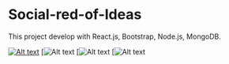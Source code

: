 # Social-red-of-Ideas
This project develop with React.js, Bootstrap, Node.js, MongoDB.


[![Alt text](https://brianmunioz.com/img/1-ideas.webp)](https://www.youtube.com/shorts/EN4Rrnvt7t4)
[![Alt text](https://brianmunioz.com/img/2-ideas.webp)
[![Alt text](https://brianmunioz.com/img/3-ideas.webp)
[![Alt text](https://brianmunioz.com/img/4-ideas.webp)
